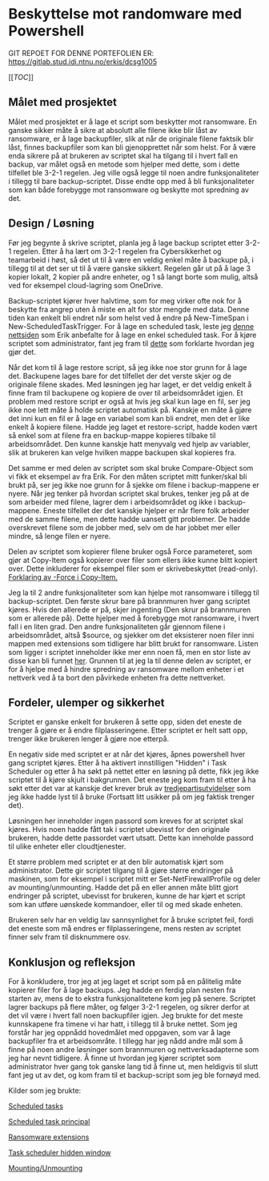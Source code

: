 # Beskyttelse mot randomware med Powershell

GIT REPOET FOR DENNE PORTEFOLIEN ER: https://gitlab.stud.idi.ntnu.no/erkis/dcsg1005

[[_TOC_]]

## Målet med prosjektet

Målet med prosjektet er å lage et script som beskytter mot ransomware. En ganske sikker måte å sikre at absolutt alle filene ikke blir låst av ransomware, er å lage backupfiler, slik at når de originale filene faktsik blir låst, finnes backupfiler som kan bli gjenopprettet når som helst. For å være enda sikrere på at brukeren av scriptet skal ha tilgang til i hvert fall en backup, var målet også en metode som hjelper med dette, som i dette tilfellet ble 3-2-1 regelen. Jeg ville også legge til noen andre funksjonaliteter i tillegg til bare backup-scriptet. Disse endte opp med å bli funksjonaliteter som kan både forebygge mot ransomware og beskytte mot spredning av det.

## Design / Løsning

Før jeg begynte å skrive scriptet, planla jeg å lage backup scriptet etter 3-2-1 regelen. Etter å ha lært om 3-2-1 regelen fra Cybersikkerhet og teamarbeid i høst, så det ut til å være en veldig enkel måte å backupe på, i tillegg til at det ser ut til å være ganske sikkert. Regelen går ut på å lage 3 kopier lokalt, 2 kopier på andre enheter, og 1 så langt borte som mulig, altså ved for eksempel cloud-lagring som OneDrive.

Backup-scriptet kjører hver halvtime, som for meg virker ofte nok for å beskytte fra angrep uten å miste en alt for stor mengde med data. Denne tiden kan enkelt bli endret når som helst ved å endre på New-TimeSpan i New-ScheduledTaskTrigger. For å lage en scheduled task, leste jeg [denne nettsiden](https://adamtheautomator.com/powershell-scheduled-task/) som Erik anbefalte for å lage en enkel scheduled task. For å kjøre scriptet som administrator, fant jeg fram til [dette](https://docs.microsoft.com/en-us/powershell/module/scheduledtasks/new-scheduledtaskprincipal?view=win10-ps) som forklarte hvordan jeg gjør det.

Når det kom til å lage restore script, så jeg ikke noe stor grunn for å lage det. Backupene lages bare for det tilfellet der det verste skjer og de originale filene skades. Med løsningen jeg har laget, er det veldig enkelt å finne fram til backupene og kopiere de over til arbeidsområdet igjen. Et problem med restore script er også at hvis jeg skal kun lage en fil, ser jeg ikke noe lett måte å holde scriptet automatisk på. Kanskje en måte å gjøre det inni kun en fil er å lage en variabel som kan bli endret, men det er like enkelt å kopiere filene. Hadde jeg laget et restore-script, hadde koden vært så enkel som at filene fra en backup-mappe kopieres tilbake til arbeidsområdet. Den kunne kanskje hatt menyvalg ved hjelp av variabler, slik at brukeren kan velge hvilken mappe backupen skal kopieres fra.

Det samme er med delen av scriptet som skal bruke Compare-Object som vi fikk et eksempel av fra Erik. For den måten scriptet mitt funker/skal bli brukt på, ser jeg ikke noe grunn for å sjekke om filene i backup-mappene er nyere. Når jeg tenker på hvordan scriptet skal brukes, tenker jeg på at de som arbeider med filene, lagrer dem i arbeidsområdet og ikke i backup-mappene. Eneste tilfellet der det kanskje hjelper er når flere folk arbeider med de samme filene, men dette hadde uansett gitt problemer. De hadde overskrevet filene som de jobber med, selv om de har jobbet mer eller mindre, så lenge filen er nyere.

Delen av scriptet som kopierer filene bruker også Force parameteret, som gjør at Copy-Item også kopierer over filer som ellers ikke kunne blitt kopiert over. Dette inkluderer for eksempel filer som er skrivebeskyttet (read-only). [Forklaring av -Force i Copy-Item.](https://docs.microsoft.com/en-us/powershell/module/microsoft.powershell.management/copy-item?view=powershell-7.1)

Jeg la til 2 andre funksjonaliteter som kan hjelpe mot ransomware i tillegg til backup-scriptet. Den første skrur bare på brannmuren hver gang scriptet kjøres. Hvis den allerede er på, skjer ingenting (Den skrur på brannmuren som er allerede på). Dette hjelper med å forebygge mot ransomware, i hvert fall i en liten grad. Den andre funksjonaliteten går gjennom filene i arbeidsområdet, altså $source, og sjekker om det eksisterer noen filer inni mappen med extensions som tidligere har blitt brukt for ransomware. Listen som ligger i scriptet inneholder ikke mer enn noen få, men en stor liste av disse kan bli funnet [her](https://avepointcdn.azureedge.net/assets/webhelp/compliance_guardian_installation_and_administration/index.htm#!Documents/ransomwareencryptedfileextensionlist.htm). Grunnen til at jeg la til denne delen av scriptet, er for å hjelpe med å hindre spredning av ransomware mellom enheter i et nettverk ved å ta bort den påvirkede enheten fra dette nettverket.

## Fordeler, ulemper og sikkerhet

Scriptet er ganske enkelt for brukeren å sette opp, siden det eneste de trenger å gjøre er å endre filplasseringene. Etter scriptet er helt satt opp, trenger ikke brukeren lenger å gjøre noe etterpå.

En negativ side med scriptet er at når det kjøres, åpnes powershell hver gang scriptet kjøres. Etter å ha aktivert innstilligen "Hidden" i Task Scheduler og etter å ha søkt på nettet etter en løsning på dette, fikk jeg ikke scriptet til å kjøre skjult i bakgrunnen. Det eneste jeg kom fram til etter å ha søkt etter det var at kanskje det krever bruk av [tredjepartisutvidelser](https://stackoverflow.com/a/1802183) som jeg ikke hadde lyst til å bruke (Fortsatt litt usikker på om jeg faktisk trenger det).

Løsningen her inneholder ingen passord som kreves for at scriptet skal kjøres. Hvis noen hadde fått tak i scriptet ubevisst for den originale brukeren, hadde dette passordet vært utsatt. Dette kan inneholde passord til ulike enheter eller cloudtjenester. 

Et større problem med scriptet er at den blir automatisk kjørt som administrator. Dette gir scriptet tilgang til å gjøre større endringer på maskinen, som for eksempel i scriptet mitt er Set-NetFirewallProfile og deler av mounting/unmounting. Hadde det på en eller annen måte blitt gjort endringer på scriptet, ubevisst for brukeren, kunne de har kjørt et script som kan utføre uønskede kommandoer, eller til og med skade enheten.

Brukeren selv har en veldig lav sannsynlighet for å bruke scriptet feil, fordi det eneste som må endres er filplasseringene, mens resten av scriptet finner selv fram til disknummere osv. 

## Konklusjon og refleksjon

For å konkludere, tror jeg at jeg laget et script som på en pålitelig måte kopierer filer for å lage backups. Jeg hadde en ferdig plan nesten fra starten av, mens de to ekstra funksjonalitetene kom jeg på senere. Scriptet lagrer backups på flere måter, og følger 3-2-1 regelen, og sikrer derfor at det vil være i hvert fall noen backupfiler igjen. Jeg brukte for det meste kunnskapene fra timene vi har hatt, i tillegg til å bruke nettet. Som jeg forstår har jeg oppnådd hovedmålet med oppgaven, som var å lage backupfiler fra et arbeidsområte. I tillegg har jeg nådd andre mål som å finne på noen andre løsninger som brannmuren og nettverksadapterne som jeg har nevnt tidligere. Å finne ut hvordan jeg kjører scriptet som administrator hver gang tok ganske lang tid å finne ut, men heldigvis til slutt fant jeg ut av det, og kom fram til et backup-script som jeg ble fornøyd med.


Kilder som jeg brukte: 

[Scheduled tasks](https://adamtheautomator.com/powershell-scheduled-task/)

[Scheduled task principal](https://docs.microsoft.com/en-us/powershell/module/scheduledtasks/new-scheduledtaskprincipal?view=win10-ps)

[Ransomware extensions](https://avepointcdn.azureedge.net/assets/webhelp/compliance_guardian_installation_and_administration/index.htm#!Documents/ransomwareencryptedfileextensionlist.htm)

[Task scheduler hidden window](https://stackoverflow.com/a/1802183)

[Mounting/Unmounting](https://gitlab.com/erikhje/dcsg1005/-/blob/master/powershell.md#mounting-and-unmounting-disks)

